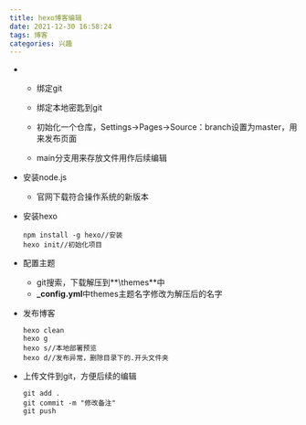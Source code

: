```yaml
---
title: hexo博客编辑
date: 2021-12-30 16:58:24
tags: 博客
categories: 兴趣
---
```

* * 绑定git

  * 绑定本地密匙到git
  * 初始化一个仓库，Settings->Pages->Source：branch设置为master，用来发布页面
  * main分支用来存放文件用作后续编辑

* 安装node.js

  * 官网下载符合操作系统的新版本

* 安装hexo

  ~~~shell
  npm install -g hexo//安装
  hexo init//初始化项目
  ~~~

* 配置主题

  * git搜索，下载解压到**\themes**中
  * **_config.yml**中themes主题名字修改为解压后的名字

* 发布博客

  ~~~shell
  hexo clean
  hexo g
  hexo s//本地部署预览
  hexo d//发布异常，删除目录下的.开头文件夹
  ~~~

* 上传文件到git，方便后续的编辑

  ~~~
  git add .
  git commit -m "修改备注"
  git push
  ~~~

  

